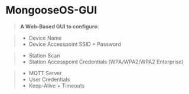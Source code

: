 # MongooseOS-GUI

>**A Web-Based GUI to configure:**

>  * Device Name
>  * Device Accesspoint SSID + Password
  
>  * Station Scan
>  * Station Accesspoint Credentials (WPA/WPA2/WPA2 Enterprise)
  
>  * MQTT Server
>  * User Credentials
>  * Keep-Alive + Timeouts
  



